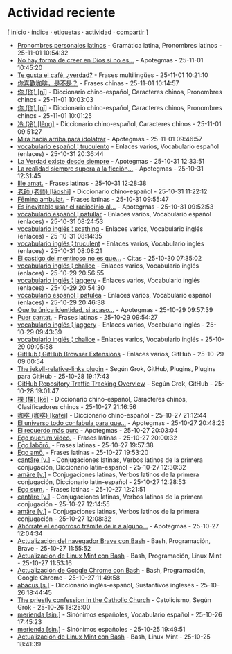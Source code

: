# Actividad reciente
[ [inicio](https://github.com/jucardus/jucardus.github.io/blob/main/index.md) · [índice](https://github.com/jucardus/jucardus.github.io/blob/main/indice.md) · [etiquetas](https://github.com/jucardus/jucardus.github.io/blob/main/etiquetas.md) · [actividad](https://github.com/jucardus/jucardus.github.io/blob/main/actividad.md) · [compartir](https://x.com/intent/tweet?text=Actividad%20reciente%20%E2%80%94%20%C3%8Dndices%2C%20Actividad%0A%0ALista%20de%20las%20entradas%20del%20repositorio%20a%20medida%20que%20son%20creadas%2C%20con%20las%20m%C3%A1s%20recientes%20a%20la%20cabeza.%0A%0A%E2%86%92%20https%3A%2F%2Fgithub.com%2Fjucardus%2Fjucardus.github.io%2Fblob%2Fmain%2Factividad.md%0A%0A%23actividad_jucardus%0A%23indices_jucardus) ]

* [Pronombres personales latinos](https://github.com/jucardus/jucardus.github.io/blob/main/p/r/o/pronombres-personales-latinos.md) - Gramática latina, Pronombres latinos - 25-11-01 10:54:32
* [No hay forma de creer en Dios si no es...](https://github.com/jucardus/jucardus.github.io/blob/main/n/o/h/no-hay-forma-de-creer-en-dios.md) - Apotegmas - 25-11-01 10:45:20
* [Te gusta el café, ¿verdad?](https://github.com/jucardus/jucardus.github.io/blob/main/t/e/g/te-gusta-el-cafe-verdad.md) - Frases multilingües - 25-11-01 10:21:10
* [你喜歡咖啡，是不是？](https://github.com/jucardus/jucardus.github.io/blob/main/n/i/3/ni3-xi3-huan1-ka1-fei1-shi4-bu2-shi4.md) - Frases chinas - 25-11-01 10:14:57
* [你 (你) [nǐ]](https://github.com/jucardus/jucardus.github.io/blob/main/n/i/3/ni3-20320.md) - Diccionario chino-español, Caracteres chinos, Pronombres chinos - 25-11-01 10:03:03
* [你 (你) [nǐ]](https://github.com/jucardus/jucardus.github.io/blob/main/n/i/3/ni3-20320.md) - Diccionario chino-español, Caracteres chinos, Pronombres chinos - 25-11-01 10:01:25
* [冷 (冷) [lěng]](https://github.com/jucardus/jucardus.github.io/blob/main/l/e/n/leng3-20919.md) - Diccionario chino-español, Caracteres chinos - 25-11-01 09:51:27
* [Mira hacia arriba para idolatrar](https://github.com/jucardus/jucardus.github.io/blob/main/m/i/r/mira-hacia-arriba-para-idolatrar.md) - Apotegmas - 25-11-01 09:46:57
* [vocabulario español ¦ truculento](https://github.com/jucardus/jucardus.github.io/blob/main/v/o/c/vocabulario-espanol-truculento.md) - Enlaces varios, Vocabulario español (enlaces) - 25-10-31 20:36:44
* [La Verdad existe desde siempre](https://github.com/jucardus/jucardus.github.io/blob/main/l/a/v/la-verdad-existe-desde-siempre.md) - Apotegmas - 25-10-31 12:33:51
* [La realidad siempre supera a la ficción...](https://github.com/jucardus/jucardus.github.io/blob/main/l/a/r/la-realidad-siempre-supera-a-la-ficcion.md) - Apotegmas - 25-10-31 12:31:45
* [Ille amat.](https://github.com/jucardus/jucardus.github.io/blob/main/i/l/l/ille-amat.md) - Frases latinas - 25-10-31 12:28:38
* [老師 (老师) [lǎoshī]](https://github.com/jucardus/jucardus.github.io/blob/main/l/a/o/lao3-shi1.md) - Diccionario chino-español - 25-10-31 11:22:12
* [Fēmina ambulat.](https://github.com/jucardus/jucardus.github.io/blob/main/f/e/m/femina-ambulat.md) - Frases latinas - 25-10-31 09:55:47
* [Es inevitable usar el raciocinio al...](https://github.com/jucardus/jucardus.github.io/blob/main/e/s/i/es-inevitable-usar-el-raciocinio-al.md) - Apotegmas - 25-10-31 09:52:53
* [vocabulario español ¦ patullar](https://github.com/jucardus/jucardus.github.io/blob/main/v/o/c/vocabulario-espanol-patullar.md) - Enlaces varios, Vocabulario español (enlaces) - 25-10-31 08:24:53
* [vocabulario inglés ¦ scathing](https://github.com/jucardus/jucardus.github.io/blob/main/v/o/c/vocabulario-ingles-scathing.md) - Enlaces varios, Vocabulario inglés (enlaces) - 25-10-31 08:14:35
* [vocabulario inglés ¦ truculent](https://github.com/jucardus/jucardus.github.io/blob/main/v/o/c/vocabulario-ingles-truculent.md) - Enlaces varios, Vocabulario inglés (enlaces) - 25-10-31 08:08:21
* [El castigo del mentiroso no es que...](https://github.com/jucardus/jucardus.github.io/blob/main/e/l/c/el-castigo-del-mentiroso-no-es-que.md) - Citas - 25-10-30 07:35:02
* [vocabulario inglés ¦ chalice](https://github.com/jucardus/jucardus.github.io/blob/main/v/o/c/vocabulario-ingles-chalice.md) - Enlaces varios, Vocabulario inglés (enlaces) - 25-10-29 20:56:55
* [vocabulario inglés ¦ jaggery](https://github.com/jucardus/jucardus.github.io/blob/main/v/o/c/vocabulario-ingles-jaggery.md) - Enlaces varios, Vocabulario inglés (enlaces) - 25-10-29 20:54:30
* [vocabulario español ¦ patulea](https://github.com/jucardus/jucardus.github.io/blob/main/v/o/c/vocabulario-espanol-patulea.md) - Enlaces varios, Vocabulario español (enlaces) - 25-10-29 20:46:38
* [Que tu única identidad, si acaso...](https://github.com/jucardus/jucardus.github.io/blob/main/q/u/e/que-tu-unica-identidad-si-acaso.md) - Apotegmas - 25-10-29 09:57:39
* [Puer cantat.](https://github.com/jucardus/jucardus.github.io/blob/main/p/u/e/puer-cantat.md) - Frases latinas - 25-10-29 09:54:27
* [vocabulario inglés ¦ jaggery](https://github.com/jucardus/jucardus.github.io/blob/main/v/o/c/vocabulario-ingles-jaggery.md) - Enlaces varios, Vocabulario inglés - 25-10-29 09:43:39
* [vocabulario inglés ¦ chalice](https://github.com/jucardus/jucardus.github.io/blob/main/v/o/c/vocabulario-ingles-chalice.md) - Enlaces varios, Vocabulario inglés - 25-10-29 09:05:58
* [GitHub ¦ GitHub Browser Extensions](https://github.com/jucardus/jucardus.github.io/blob/main/g/i/t/github-github-browser-extensions.md) - Enlaces varios, GitHub - 25-10-29 09:00:54
* [The jekyll-relative-links plugin](https://github.com/jucardus/jucardus.github.io/blob/main/t/h/e/the-jekyll-relative-links-plugin.md) - Según Grok, GitHub, Plugins, Plugins para GitHub - 25-10-28 19:17:43
* [GitHub Repository Traffic Tracking Overview](https://github.com/jucardus/jucardus.github.io/blob/main/g/i/t/github-repository-traffic-tracking-overview.md) - Según Grok, GitHub - 25-10-28 19:01:47
* [棵 (棵) [kē]](https://github.com/jucardus/jucardus.github.io/blob/main/k/e/1/ke1-26869.md) - Diccionario chino-español, Caracteres chinos, Clasificadores chinos - 25-10-27 21:16:56
* [咖啡 (咖啡) [kāfēi]](https://github.com/jucardus/jucardus.github.io/blob/main/k/a/1/ka1-fei1.md) - Diccionario chino-español - 25-10-27 21:12:44
* [El universo todo confabula para que...](https://github.com/jucardus/jucardus.github.io/blob/main/e/l/u/el-universo-todo-confabula-para-que.md) - Apotegmas - 25-10-27 20:48:25
* [El recuerdo más puro](https://github.com/jucardus/jucardus.github.io/blob/main/e/l/r/el-recuerdo-mas-puro.md) - Apotegmas - 25-10-27 20:03:04
* [Ego puerum video.](https://github.com/jucardus/jucardus.github.io/blob/main/e/g/o/ego-puerum-video.md) - Frases latinas - 25-10-27 20:00:32
* [Ego labōrō.](https://github.com/jucardus/jucardus.github.io/blob/main/e/g/o/ego-laboro.md) - Frases latinas - 25-10-27 19:57:38
* [Ego amō.](https://github.com/jucardus/jucardus.github.io/blob/main/e/g/o/ego-amo.md) - Frases latinas - 25-10-27 19:53:20
* [cantāre [v.]](https://github.com/jucardus/jucardus.github.io/blob/main/c/a/n/cantare-v.md) - Conjugaciones latinas, Verbos latinos de la primera conjugación, Diccionario latín-español - 25-10-27 12:30:32
* [amāre [v.]](https://github.com/jucardus/jucardus.github.io/blob/main/a/m/a/amare-v.md) - Conjugaciones latinas, Verbos latinos de la primera conjugación, Diccionario latín-español - 25-10-27 12:28:53
* [Ego sum.](https://github.com/jucardus/jucardus.github.io/blob/main/e/g/o/ego-sum.md) - Frases latinas - 25-10-27 12:21:51
* [cantāre [v.]](https://github.com/jucardus/jucardus.github.io/blob/main/c/a/n/cantare-v.md) - Conjugaciones latinas, Verbos latinos de la primera conjugación - 25-10-27 12:14:55
* [amāre [v.]](https://github.com/jucardus/jucardus.github.io/blob/main/a/m/a/amare-v.md) - Conjugaciones latinas, Verbos latinos de la primera conjugación - 25-10-27 12:08:32
* [Ahórrate el engorroso trámite de ir a alguno...](https://github.com/jucardus/jucardus.github.io/blob/main/a/h/o/ahorrate-el-engorroso-tramite-de-ir.md) - Apotegmas - 25-10-27 12:04:34
* [Actualización del navegador Brave con Bash](https://github.com/jucardus/jucardus.github.io/blob/main/a/c/t/actualizacion-del-navegador-brave-con-bash.md) - Bash, Programación, Brave - 25-10-27 11:55:52
* [Actualización de Linux Mint con Bash](https://github.com/jucardus/jucardus.github.io/blob/main/a/c/t/actualizacion-de-linux-mint-con-bash.md) - Bash, Programación, Linux Mint - 25-10-27 11:53:16
* [Actualización de Google Chrome con Bash](https://github.com/jucardus/jucardus.github.io/blob/main/a/c/t/actualizacion-de-google-chrome-con-bash.md) - Bash, Programación, Google Chrome - 25-10-27 11:49:58
* [abacus [s.]](https://github.com/jucardus/jucardus.github.io/blob/main/a/b/a/abacus-s.md) - Diccionario inglés-español, Sustantivos ingleses - 25-10-26 18:44:45
* [The priestly confession in the Catholic Church](https://github.com/jucardus/jucardus.github.io/blob/main/t/h/e/the-priestly-confession-in-the-catholic-church.md) - Catolicismo, Según Grok - 25-10-26 18:25:00
* [merienda [sin.]](https://github.com/jucardus/jucardus.github.io/blob/main/m/e/r/merienda-sin.md) - Sinónimos españoles, Vocabulario español - 25-10-26 17:45:23
* [merienda [sin.]](https://github.com/jucardus/jucardus.github.io/blob/main/m/e/r/merienda-sin.md) - Sinónimos españoles - 25-10-25 19:49:51
* [Actualización de Linux Mint con Bash](https://github.com/jucardus/jucardus.github.io/blob/main/a/c/t/actualizacion-de-linux-mint-con-bash.md) - Bash, Linux Mint - 25-10-25 18:41:39
